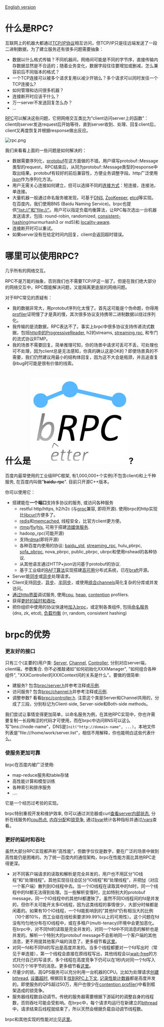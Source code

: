 [English version](../en/overview.md)

# 什么是RPC?

互联网上的机器大都通过[TCP/IP协议](http://en.wikipedia.org/wiki/Internet_protocol_suite)相互访问，但TCP/IP只是往远端发送了一段二进制数据，为了建立服务还有很多问题需要抽象：

- 数据以什么格式传输？不同机器间，网络间可能是不同的字节序，直接传输内存数据显然是不合适的；随着业务变化，数据字段往往要增加或删减，怎么兼容前后不同版本的格式？
- 一个TCP连接可以被多个请求复用以减少开销么？多个请求可以同时发往一个TCP连接么?
- 如何管理和访问很多机器？
- 连接断开时应该干什么？
- 万一server不发送回复怎么办？
- ...

[RPC](http://en.wikipedia.org/wiki/Remote_procedure_call)可以解决这些问题，它把网络交互类比为“client访问server上的函数”：client向server发送request后开始等待，直到server收到、处理、回复client后，client又再度恢复并根据response做出反应。

![rpc.png](../images/rpc.png)

我们来看看上面的一些问题是如何解决的：

- 数据需要序列化，[protobuf](https://github.com/google/protobuf)在这方面做的不错。用户填写protobuf::Message类型的request，RPC结束后，从同为protobuf::Message类型的response中取出结果。protobuf有较好的前后兼容性，方便业务调整字段。http广泛使用[json](http://www.json.org/)作为序列化方法。
- 用户无需关心连接如何建立，但可以选择不同的[连接方式](client.md#连接方式)：短连接，连接池，单连接。
- 大量机器一般通过命名服务被发现，可基于[DNS](https://en.wikipedia.org/wiki/Domain_Name_System), [ZooKeeper](https://zookeeper.apache.org/), [etcd](https://github.com/coreos/etcd)等实现。在百度内，我们使用BNS (Baidu Naming Service)。brpc也提供["list://"和"file://"](client.md#命名服务)。用户可以指定负载均衡算法，让RPC每次选出一台机器发送请求，包括: round-robin, randomized, [consistent-hashing](consistent_hashing.md)(murmurhash3 or md5)和 [locality-aware](lalb.md).
- 连接断开时可以重试。
- 如果server没有在给定时间内回复，client会返回超时错误。

# 哪里可以使用RPC?

几乎所有的网络交互。

RPC不是万能的抽象，否则我们也不需要TCP/IP这一层了。但是在我们绝大部分的网络交互中，RPC既能解决问题，又能隔离更底层的网络问题。

对于RPC常见的质疑有：

- 我的数据非常大，用protobuf序列化太慢了。首先这可能是个伪命题，你得用[profiler](cpu_profiler.md)证明慢了才是真的慢，其次很多协议支持携带二进制数据以绕过序列化。
- 我传输的是流数据，RPC表达不了。事实上brpc中很多协议支持传递流式数据，包括[http中的ProgressiveReader](http_client.md#持续下载), h2的streams, [streaming rpc](streaming_rpc.md), 和专门的流式协议RTMP。
- 我的场景不需要回复。简单推理可知，你的场景中请求可丢可不丢，可处理也可不处理，因为client总是无法感知，你真的确认这是OK的？即使场景真的不需要，我们仍然建议用最小的结构体回复，因为这不大会是瓶颈，并且追查复杂bug时可能是很有价值的线索。

# 什么是![brpc](../images/logo.png)?

百度内最常使用的工业级RPC框架, 有1,000,000+个实例(不包含client)和上千种服务, 在百度内叫做"**baidu-rpc**". 目前只开源C++版本。

你可以使用它：

* 搭建能在**一个端口**支持多协议的服务, 或访问各种服务
  * restful http/https, h2/h2c (与[grpc](https://github.com/grpc/grpc)兼容, 即将开源). 使用brpc的http实现比[libcurl](https://curl.haxx.se/libcurl/)方便多了。
  * [redis](redis_client.md)和[memcached](memcache_client.md), 线程安全，比官方client更方便。
  * [rtmp](https://github.com/brpc/brpc/blob/master/src/brpc/rtmp.h)/[flv](https://en.wikipedia.org/wiki/Flash_Video)/[hls](https://en.wikipedia.org/wiki/HTTP_Live_Streaming), 可用于搭建[流媒体服务](https://github.com/brpc/media-server).
  * hadoop_rpc(可能开源)
  * 支持[rdma](https://en.wikipedia.org/wiki/Remote_direct_memory_access)(即将开源)
  * 各种百度内使用的协议: [baidu_std](baidu_std.md), [streaming_rpc](streaming_rpc.md), hulu_pbrpc, [sofa_pbrpc](https://github.com/baidu/sofa-pbrpc), nova_pbrpc, public_pbrpc, ubrpc和使用nshead的各种协议.
  * 从其他语言通过HTTP+json访问基于protobuf的协议.
  * 基于工业级的[RAFT算法](https://raft.github.io)实现搭建[高可用](https://en.wikipedia.org/wiki/High_availability)分布式系统，已在[braft](https://github.com/brpc/braft)开源。
* Server能[同步](docs/cn/server.md)或[异步](docs/cn/server.md#异步service)处理请求。
* Client支持[同步](docs/cn/client.md#同步访问)、[异步](docs/cn/client.md#异步访问)、[半同步](docs/cn/client.md#半同步)，或使用[组合channels](docs/cn/combo_channel.md)简化复杂的分库或并发访问。
* [通过http界面](docs/cn/builtin_service.md)调试服务, 使用[cpu](docs/cn/cpu_profiler.md), [heap](docs/cn/heap_profiler.md), [contention](docs/cn/contention_profiler.md) profilers.
* 获得[更好的延时和吞吐](#更好的延时和吞吐).
* 把你组织中使用的协议快速地[加入brpc](new_protocol.md)，或定制各类组件, 包括[命名服务](load_balancing.md#命名服务) (dns, zk, etcd), [负载均衡](load_balancing.md#负载均衡) (rr, random, consistent hashing)

# brpc的优势

### 更友好的接口

只有三个(主要的)用户类: [Server](https://github.com/brpc/brpc/blob/master/src/brpc/server.h), [Channel](https://github.com/brpc/brpc/blob/master/src/brpc/channel.h), [Controller](https://github.com/brpc/brpc/blob/master/src/brpc/controller.h), 分别对应server端，client端，参数集合. 你不必推敲诸如"如何初始化XXXManager", "如何组合各种组件",  "XXXController的XXXContext间的关系是什么"。要做的很简单:

* 建服务? 包含[brpc/server.h](https://github.com/brpc/brpc/blob/master/src/brpc/server.h)并参考注释或[示例](https://github.com/brpc/brpc/blob/master/example/echo_c++/server.cpp).
* 访问服务? 包含[brpc/channel.h](https://github.com/brpc/brpc/blob/master/src/brpc/channel.h)并参考注释或[示例](https://github.com/brpc/brpc/blob/master/example/echo_c++/client.cpp).
* 调整参数? 看看[brpc/controller.h](https://github.com/brpc/brpc/blob/master/src/brpc/controller.h). 注意这个类是Server和Channel共用的，分成了三段，分别标记为Client-side, Server-side和Both-side methods。

我们尝试让事情变得更加简单，以命名服务为例，在其他RPC实现中，你也许需要复制一长段晦涩的代码才可使用，而在brpc中访问BNS可以这么写"bns://node-name"，DNS是`Init("http://domain-name", ...)`，本地文件列表是"file:///home/work/server.list"，相信不用解释，你也能明白这些代表什么。

### 使服务更加可靠

brpc在百度内被广泛使用:

* map-reduce服务和table存储
* 高性能计算和模型训练
* 各种索引和排序服务
* ….

它是一个经历过考验的实现。

brpc特别重视开发和维护效率, 你可以通过浏览器或curl[查看server内部状态](builtin_service.md), 分析在线服务的[cpu热点](cpu_profiler.md), [内存分配](heap_profiler.md)和[锁竞争](contention_profiler.md), 通过[bvar](bvar.md)统计各种指标并通过[/vars](vars.md)查看。

### 更好的延时和吞吐

虽然大部分RPC实现都声称“高性能”，但数字仅仅是数字，要在广泛的场景中做到高性能仍是困难的。为了统一百度内的通信架构，brpc在性能方面比其他RPC走得更深。

- 对不同客户端请求的读取和解析是完全并发的，用户也不用区分”IO线程“和”处理线程"。其他实现往往会区分“IO线程”和“处理线程”，并把[fd](http://en.wikipedia.org/wiki/File_descriptor)（对应一个客户端）散列到IO线程中去。当一个IO线程在读取其中的fd时，同一个线程中的fd都无法得到处理。当一些解析变慢时，比如特别大的protobuf message，同一个IO线程中的其他fd都遭殃了。虽然不同IO线程间的fd是并发的，但你不太可能开太多IO线程，因为这类线程的事情很少，大部分时候都是闲着的。如果有10个IO线程，一个fd能影响到的”其他fd“仍有相当大的比例（10个即10%，而工业级在线检索要求99.99%以上的可用性）。这个问题在fd没有均匀地分布在IO线程中，或在多租户(multi-tenacy)环境中会更加恶化。在brpc中，对不同fd的读取是完全并发的，对同一个fd中不同消息的解析也是并发的。解析一个特别大的protobuf message不会影响同一个客户端的其他消息，更不用提其他客户端的消息了。更多细节看[这里](io.md#收消息)。
- 对同一fd和不同fd的写出是高度并发的。当多个线程都要对一个fd写出时（常见于单连接），第一个线程会直接在原线程写出，其他线程会以[wait-free](http://en.wikipedia.org/wiki/Non-blocking_algorithm#Wait-freedom)的方式托付自己的写请求，多个线程在高度竞争下仍可以在1秒内对同一个fd写入500万个16字节的消息。更多细节看[这里](io.md#发消息)。
- 尽量少的锁。高QPS服务可以充分利用一台机器的CPU。比如为处理请求[创建bthread](memory_management.md), [设置超时](timer_keeping.md), 根据回复[找到RPC上下文](bthread_id.md), [记录性能计数器](bvar.md)都是高度并发的。即使服务的QPS超过50万，用户也很少在[contention profiler](contention_profiler.md))中看到框架造成的锁竞争。
- 服务器线程数自动调节。传统的服务器需要根据下游延时的调整自身的线程数，否则吞吐可能会受影响。在brpc中，每个请求均运行在新建立的[bthread](bthread.md)中，请求结束后线程就结束了，所以天然会根据负载自动调节线程数。

brpc和其他实现的性能对比见[这里](benchmark.md)。
